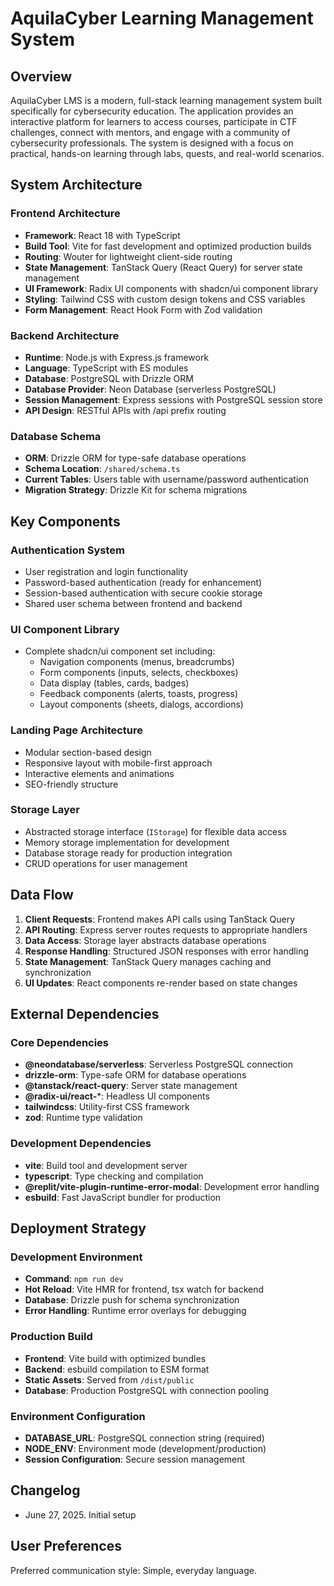 # AquilaCyber Learning Management System

## Overview

AquilaCyber LMS is a modern, full-stack learning management system built specifically for cybersecurity education. The application provides an interactive platform for learners to access courses, participate in CTF challenges, connect with mentors, and engage with a community of cybersecurity professionals. The system is designed with a focus on practical, hands-on learning through labs, quests, and real-world scenarios.

## System Architecture

### Frontend Architecture
- **Framework**: React 18 with TypeScript
- **Build Tool**: Vite for fast development and optimized production builds
- **Routing**: Wouter for lightweight client-side routing
- **State Management**: TanStack Query (React Query) for server state management
- **UI Framework**: Radix UI components with shadcn/ui component library
- **Styling**: Tailwind CSS with custom design tokens and CSS variables
- **Form Management**: React Hook Form with Zod validation

### Backend Architecture
- **Runtime**: Node.js with Express.js framework
- **Language**: TypeScript with ES modules
- **Database**: PostgreSQL with Drizzle ORM
- **Database Provider**: Neon Database (serverless PostgreSQL)
- **Session Management**: Express sessions with PostgreSQL session store
- **API Design**: RESTful APIs with /api prefix routing

### Database Schema
- **ORM**: Drizzle ORM for type-safe database operations
- **Schema Location**: `/shared/schema.ts`
- **Current Tables**: Users table with username/password authentication
- **Migration Strategy**: Drizzle Kit for schema migrations

## Key Components

### Authentication System
- User registration and login functionality
- Password-based authentication (ready for enhancement)
- Session-based authentication with secure cookie storage
- Shared user schema between frontend and backend

### UI Component Library
- Complete shadcn/ui component set including:
  - Navigation components (menus, breadcrumbs)
  - Form components (inputs, selects, checkboxes)
  - Data display (tables, cards, badges)
  - Feedback components (alerts, toasts, progress)
  - Layout components (sheets, dialogs, accordions)

### Landing Page Architecture
- Modular section-based design
- Responsive layout with mobile-first approach
- Interactive elements and animations
- SEO-friendly structure

### Storage Layer
- Abstracted storage interface (`IStorage`) for flexible data access
- Memory storage implementation for development
- Database storage ready for production integration
- CRUD operations for user management

## Data Flow

1. **Client Requests**: Frontend makes API calls using TanStack Query
2. **API Routing**: Express server routes requests to appropriate handlers
3. **Data Access**: Storage layer abstracts database operations
4. **Response Handling**: Structured JSON responses with error handling
5. **State Management**: TanStack Query manages caching and synchronization
6. **UI Updates**: React components re-render based on state changes

## External Dependencies

### Core Dependencies
- **@neondatabase/serverless**: Serverless PostgreSQL connection
- **drizzle-orm**: Type-safe ORM for database operations
- **@tanstack/react-query**: Server state management
- **@radix-ui/react-***: Headless UI components
- **tailwindcss**: Utility-first CSS framework
- **zod**: Runtime type validation

### Development Dependencies
- **vite**: Build tool and development server
- **typescript**: Type checking and compilation
- **@replit/vite-plugin-runtime-error-modal**: Development error handling
- **esbuild**: Fast JavaScript bundler for production

## Deployment Strategy

### Development Environment
- **Command**: `npm run dev`
- **Hot Reload**: Vite HMR for frontend, tsx watch for backend
- **Database**: Drizzle push for schema synchronization
- **Error Handling**: Runtime error overlays for debugging

### Production Build
- **Frontend**: Vite build with optimized bundles
- **Backend**: esbuild compilation to ESM format
- **Static Assets**: Served from `/dist/public`
- **Database**: Production PostgreSQL with connection pooling

### Environment Configuration
- **DATABASE_URL**: PostgreSQL connection string (required)
- **NODE_ENV**: Environment mode (development/production)
- **Session Configuration**: Secure session management

## Changelog

- June 27, 2025. Initial setup

## User Preferences

Preferred communication style: Simple, everyday language.